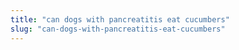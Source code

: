 ```yaml
---
title: "can dogs with pancreatitis eat cucumbers"
slug: "can-dogs-with-pancreatitis-eat-cucumbers"
---
```


